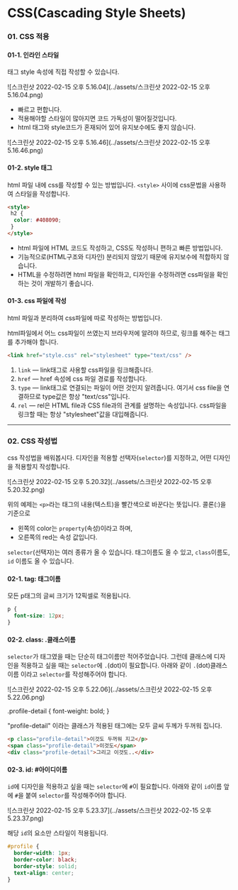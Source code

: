 # CSS(Cascading Style Sheets)



### 01. CSS 적용


#### 01-1. 인라인 스타일

태그 style 속성에 직접 작성할 수 있습니다.

![스크린샷 2022-02-15 오후 5.16.04](../assets/스크린샷 2022-02-15 오후 5.16.04.png)

- 빠르고 편합니다.
- 적용해야할 스타일이 많아지면 코드 가독성이 떨어질것입니다.
- html 태그와 style코드가 혼재되어 있어 유지보수에도 좋지 않습니다.

![스크린샷 2022-02-15 오후 5.16.46](../assets/스크린샷 2022-02-15 오후 5.16.46.png)


#### 01-2. style 태그

html 파일 내에 css를 작성할 수 있는 방법입니다. `<style>` 사이에 css문법을 사용하여 스타일을 작성합니다.

```html
<style>
 h2 {
  color: #408090;
 }
</style>
```

- html 파일에 HTML 코드도 작성하고, CSS도 작성하니 편하고 빠른 방법입니다.
- 기능적으로(HTML구조와 디자인) 분리되지 않았기 때문에 유지보수에 적합하지 않습니다.
- HTML을 수정하려면 html 파일을 확인하고, 디자인을 수정하려면 css파일을 확인하는 것이 개발하기 좋습니다.


#### 01-3. css 파일에 작성

html 파일과 분리하여 css파일에 따로 작성하는 방법입니다.

html파일에서 어느 css파일이 쓰였는지 브라우저에 알려야 하므로, 링크를 해주는 태그를 추가해야 합니다.

```html
<link href="style.css" rel="stylesheet" type="text/css" />
```

1. `link` — link태그로 사용할 css파일을 링크해줍니다.
2. `href` — href 속성에 css 파일 경로를 작성합니다.
3. `type` — link태그로 연결되는 파일이 어떤 것인지 알려줍니다. 여기서 css file을 연결하므로 type값은 항상 "text/css"입니다.
4. `rel` — rel은 HTML file과 CSS file과의 관계를 설명하는 속성입니다. css파일을 링크할 때는 항상 "stylesheet"값을 대입해줍니다.

---

### 02. CSS 작성법

css 작성법을 배워봅시다. 디자인을 적용할 선택자(`selector`)를 지정하고, 어떤 디자인을 적용할지 작성합니다.

![스크린샷 2022-02-15 오후 5.20.32](../assets/스크린샷 2022-02-15 오후 5.20.32.png)

위의 예제는 `<p>`라는 태그의 내용(텍스트)을 빨간색으로 바꾼다는 뜻입니다. 콜론(:)을 기준으로

- 왼쪽의 color는 `property`(속성)이라고 하며,
- 오른쪽의 red는 속성 값입니다.

`selector`(선택자)는 여러 종류가 올 수 있습니다. 태그이름도 올 수 있고, `class`이름도, `id` 이름도 올 수 있습니다.


#### 02-1. tag: 태그이름

모든 p태그의 글씨 크기가 12픽셀로 적용됩니다.

```css
p {
  font-size: 12px;
}
```


#### 02-2. class: .클래스이름

`selector`가 태그였을 때는 단순히 태그이름만 적어주었습니다. 그런데 클래스에 디자인을 적용하고 싶을 때는 `selector`에 `.`(dot)이 필요합니다. 아래와 같이 `.`(dot)클래스이름 이라고 `selector`를 작성해주어야 합니다.

![스크린샷 2022-02-15 오후 5.22.06](../assets/스크린샷 2022-02-15 오후 5.22.06.png)

.profile-detail {
  font-weight: bold;
}

"profile-detail" 이라는 클래스가 적용된 태그에는 모두 글씨 두께가 두꺼워 집니다.

```html
<p class="profile-detail">이것도 두꺼워 지고</p>
<span class="profile-detail">이것도</span>
<div class="profile-detail">그리고 이것도..</div>
```


#### 02-3. id: #아이디이름

`id`에 디자인을 적용하고 싶을 때는 `selector`에 `#`이 필요합니다. 아래와 같이 `id`이름 앞에 `#`을 붙여 `selector`를 작성해주어야 합니다.

![스크린샷 2022-02-15 오후 5.23.37](../assets/스크린샷 2022-02-15 오후 5.23.37.png)



해당 `id`의 요소만 스타일이 적용됩니다.

```css
#profile {
  border-width: 1px;
  border-color: black;
  border-style: solid;
  text-align: center;
}
```


